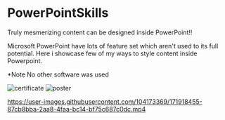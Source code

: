 # PowerPointSkills
Truly mesmerizing content can be designed inside PowerPoint!!

Microsoft PowerPoint have lots of feature set which aren't used to its full potential. Here i showcase few of my ways to style content inside Powerpoint. 

*Note No other software was used




![certificate](https://user-images.githubusercontent.com/104173369/171916275-5af8884a-a483-44ef-bf63-6fff4fa27b74.png)
![poster](https://user-images.githubusercontent.com/104173369/171916287-22f05650-491c-44db-8ba6-dd41025c6caa.png)


https://user-images.githubusercontent.com/104173369/171918455-87cb8bba-2aa8-4faa-bc14-bf75c687c0dc.mp4

